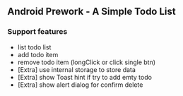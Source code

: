 ## Android Prework - A Simple Todo List

### Support features
* list todo list
* add todo item
* remove todo item (longClick or click single btn)
* [Extra] use internal storage to store data
* [Extra] show Toast hint if try to add emty todo
* [Extra] show alert dialog for confirm delete
